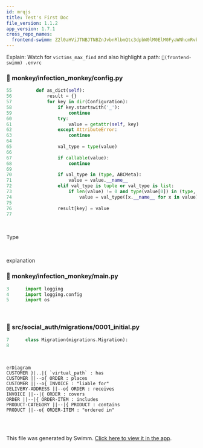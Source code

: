 ```yaml
---
id: mrqjs
title: Test's First Doc
file_version: 1.1.2
app_version: 1.7.1
cross_repo_names:
  frontend-swimm: Z2l0aHViJTNBJTNBZnJvbnRlbmQtc3dpbW0lM0ElM0FyaWNhcmRvbG9wZXpn
---
```


Explain: Watch for `victims_max_find`<swm-token data-swm-token=":monkey/infection_monkey/config.py:135:1:1:`    victims_max_find = 100`"/> and also highlight a path: `📄(frontend-swimm) .envrc`
<!-- NOTE-swimm-snippet: the lines below link your snippet to Swimm -->
### 📄 monkey/infection_monkey/config.py
```python
55         def as_dict(self):
56             result = {}
57             for key in dir(Configuration):
58                 if key.startswith('_'):
59                     continue
60                 try:
61                     value = getattr(self, key)
62                 except AttributeError:
63                     continue
64     
65                 val_type = type(value)
66     
67                 if callable(value):
68                     continue
69     
70                 if val_type in (type, ABCMeta):
71                     value = value.__name__
72                 elif val_type is tuple or val_type is list:
73                     if len(value) != 0 and type(value[0]) in (type, ABCMeta):
74                         value = val_type([x.__name__ for x in value])
75     
76                 result[key] = value
77     
```

<br/>

Type

<br/>

explanation
<!-- NOTE-swimm-snippet: the lines below link your snippet to Swimm -->
### 📄 monkey/infection_monkey/main.py
```python
3      import logging
4      import logging.config
5      import os
```

<br/>

<!-- NOTE-swimm-snippet: the lines below link your snippet to Swimm -->
<!-- NOTE-swimm-repo ::Z2l0aHViJTNBJTNBZnJvbnRlbmQtc3dpbW0lM0ElM0FyaWNhcmRvbG9wZXpn:: -->
### 📄 src/social_auth/migrations/0001_initial.py
```python
7      class Migration(migrations.Migration):
8      
```

<br/>

<!--MERMAID {width:100}-->
```mermaid
erDiagram
CUSTOMER }|..|{ `virtual_path` : has
CUSTOMER ||--o{ ORDER : places
CUSTOMER ||--o{ INVOICE : "liable for"
DELIVERY-ADDRESS ||--o{ ORDER : receives
INVOICE ||--|{ ORDER : covers
ORDER ||--|{ ORDER-ITEM : includes
PRODUCT-CATEGORY ||--|{ PRODUCT : contains
PRODUCT ||--o{ ORDER-ITEM : "ordered in"


```
<!--MCONTENT {content: "erDiagram<br/>\nCUSTOMER }|..|{ `virtual_path`<swm-token data-swm-token=\":monkey/infection_monkey/monkeyfs.py:51:2:2:`def virtual_path(name):`\"/> : has<br/>\nCUSTOMER ||--o{ ORDER : places<br/>\nCUSTOMER ||--o{ INVOICE : \"liable for\"<br/>\nDELIVERY-ADDRESS ||--o{ ORDER : receives<br/>\nINVOICE ||--|{ ORDER : covers<br/>\nORDER ||--|{ ORDER-ITEM : includes<br/>\nPRODUCT-CATEGORY ||--|{ PRODUCT : contains<br/>\nPRODUCT ||--o{ ORDER-ITEM : \"ordered in\"<br/>\n\n<br/>"} --->

<br/>

This file was generated by Swimm. [Click here to view it in the app](https://app.swimm.io/repos/Z2l0aHViJTNBJTNBYmFja2VuZC1zd2ltbSUzQSUzQXJpY2FyZG9sb3Blemc=/docs/mrqjs).
